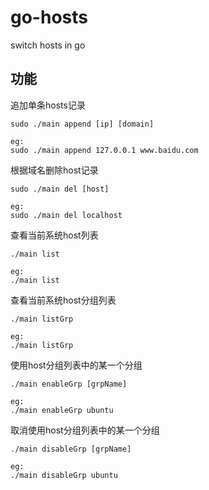 # go-hosts
switch hosts in go

## 功能
追加单条hosts记录

    sudo ./main append [ip] [domain]

    eg:
    sudo ./main append 127.0.0.1 www.baidu.com

根据域名删除host记录

	sudo ./main del [host]

	eg:
	sudo ./main del localhost

查看当前系统host列表
	
	./main list

	eg:
	./main list

查看当前系统host分组列表
	
	./main listGrp

	eg:
	./main listGrp

使用host分组列表中的某一个分组
	
	./main enableGrp [grpName]

	eg:
	./main enableGrp ubuntu

取消使用host分组列表中的某一个分组
	
	./main disableGrp [grpName]

	eg:
	./main disableGrp ubuntu
